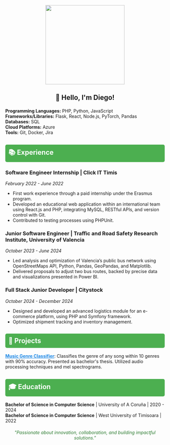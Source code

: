 
   <p align="center">
  <img src="https://i.imgur.com/I9OWQYm.png" style="width: 250px" />
</p>
   
 ## <p align="center">👋 Hello, I'm Diego! </p> 

  <ul style="list-style-type: none; padding-left: 0;">
    <li><strong>Programming Languages:</strong> PHP, Python, JavaScript</li>
    <li><strong>Frameworks/Libraries:</strong> Flask, React, Node.js, PyTorch, Pandas</li>
    <li><strong>Databases:</strong> SQL</li>
    <li><strong>Cloud Platforms:</strong> Azure</li>
    <li><strong>Tools:</strong> Git, Docker, Jira</li>
  </ul>

  <h2 style="background-color: #4CAF50; color: white; padding: 10px; border-radius: 5px;">📚 Experience</h2>
  <div style="margin-bottom: 20px;">
    <h3>Software Engineer Internship | Click IT Timis</h3>
    <p><em>February 2022 - June 2022</em></p>
    <ul>
      <li>First work experience through a paid internship under the Erasmus program.</li>
      <li>Developed an educational web application within an international team using React.js and PHP, integrating MySQL, RESTful APIs, and version control with Git.</li>
      <li>Contributed to testing processes using PHPUnit.</li>
    </ul>
  </div>
  <div style="margin-bottom: 20px;">
    <h3>Junior Software Engineer | Traffic and Road Safety Research Institute, University of Valencia</h3>
    <p><em>October 2023 - June 2024</em></p>
    <ul>
      <li>Led analysis and optimization of Valencia’s public bus network using OpenStreetMaps API, Python, Pandas, GeoPandas, and Matplotlib.</li>
      <li>Delivered proposals to adjust two bus routes, backed by precise data and visualizations presented in Power BI.</li>
    </ul>
  </div>
  <div style="margin-bottom: 20px;">
    <h3>Full Stack Junior Developer | Citystock</h3>
    <p><em>October 2024 - December 2024</em></p>
    <ul>
      <li>Designed and developed an advanced logistics module for an e-commerce platform, using PHP and Symfony framework.</li>
      <li>Optimized shipment tracking and inventory management.</li>
    </ul>
  </div>

  <h2 style="background-color: #4CAF50; color: white; padding: 10px; border-radius: 5px;">📂 Projects</h2>
  <ul style="list-style-type: none; padding-left: 0;">
    <li><strong><a href="https://github.com/diegocainzos/music-genre-classification-tfg" target="_blank" style="color: #1e88e5;">Music Genre Classifier</a></strong>: Classifies the genre of any song within 10 genres with 90% accuracy. Presented as bachelor's thesis. Utilized audio processing techniques and mel spectrograms.</li>
  </ul>

  <h2 style="background-color: #4CAF50; color: white; padding: 10px; border-radius: 5px;">🎓 Education</h2>
  <ul style="list-style-type: none; padding-left: 0;">
    <li><strong>Bachelor of Science in Computer Science</strong> | University of A Coruña | 2020 - 2024</li>
    <li><strong>Bachelor of Science in Computer Science</strong> | West University of Timisoara | 2022</li>
  </ul>

  <div style="text-align: center; margin-top: 20px;">
    <p style="font-style: italic; color: #2e7d32;">"Passionate about innovation, collaboration, and building impactful solutions."</p>
  </div>
</div>
